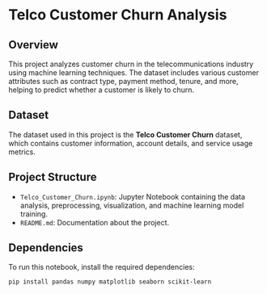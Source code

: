 # Telco Customer Churn Analysis

## Overview
This project analyzes customer churn in the telecommunications industry using machine learning techniques. The dataset includes various customer attributes such as contract type, payment method, tenure, and more, helping to predict whether a customer is likely to churn.

## Dataset
The dataset used in this project is the **Telco Customer Churn** dataset, which contains customer information, account details, and service usage metrics.

## Project Structure
- `Telco_Customer_Churn.ipynb`: Jupyter Notebook containing the data analysis, preprocessing, visualization, and machine learning model training.
- `README.md`: Documentation about the project.

## Dependencies
To run this notebook, install the required dependencies:
```bash
pip install pandas numpy matplotlib seaborn scikit-learn
